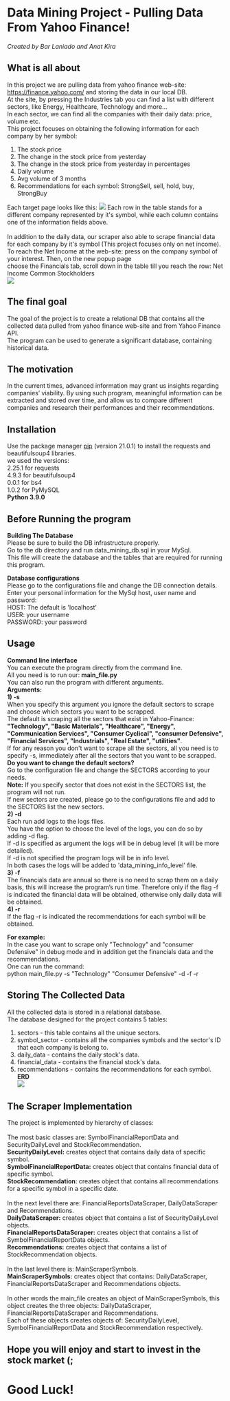 # Data Mining Project - Pulling Data From Yahoo Finance!
*Created by Bar Laniado and Anat Kira*
## What is all about
In this project we are pulling data from yahoo finance web-site: https://finance.yahoo.com/ and storing the data in our local DB.\
At the site, by pressing the Industries tab you can find a list with different sectors, like Energy, Healthcare, Technology and more...\
In each sector, we can find all the companies with their daily data: price, volume etc.\
This project focuses on obtaining the following information for each company by her symbol:
1) The stock price
2) The change in the stock price from yesterday
3) The change in the stock price from yesterday in percentages
4) Daily volume
5) Avg volume of 3 months
6) Recommendations for each symbol: StrongSell, sell, hold, buy, StrongBuy

Each target page looks like this:
![](appendix/daily_data.PNG)
Each row in the table stands for a different company represented by it's symbol, while each column contains one of the information fields above.\
\
In addition to the daily data, our scraper also able to scrape financial data for each company by it's symbol (This project focuses only on net income).\
To reach the Net Income at the web-site: press on the company symbol of your interest. Then, on the new popup page \
choose the Financials tab, scroll down in the table till you reach the row: Net Income Common Stockholders\
![](appendix/net_income.PNG)

## The final goal
The goal of the project is to create a relational DB that contains all the collected data
pulled from yahoo finance web-site and from Yahoo Finance API.\
The program can be used to generate a significant database, containing historical data.

## The motivation
In the current times, advanced information may grant us insights regarding companies’ viability. 
By using such program, meaningful information can be extracted and stored over time, 
and allow us to compare different companies and research their performances and their recommendations. 

## Installation

Use the package manager [pip](https://pip.pypa.io/en/stable/) (version 21.0.1) to install the requests and beautifulsoup4 libraries.\
we used the versions:\
2.25.1 for requests\
4.9.3 for beautifulsoup4\
0.0.1 for bs4\
1.0.2 for PyMySQL\
**Python 3.9.0**

## Before Running the program

**Building The Database**\
Please be sure to build the DB infrastructure properly.\
Go to the db directory and run data_mining_db.sql in your MySql.\
This file will create the database and the tables that are required for running this program.

**Database configurations**\
Please go to the configurations file and change the DB connection details.\
Enter your personal information for the MySql host, user name and password:
\
HOST: The default is 'localhost'\
USER: your username\
PASSWORD: your password

## Usage
**Command line interface**\
You can execute the program directly from the command line.\
All you need is to run our: **main_file.py**\
You can also run the program with different arguments.\
**Arguments:**\
**1) -s** \
When you specify this argument you ignore the default sectors to scrape and choose which sectors you want to be scrapped.\
The default is scraping all the sectors that exist in Yahoo-Finance:\
**"Technology", "Basic Materials", "Healthcare", "Energy", "Communication Services",
 "Consumer Cyclical", "consumer Defensive", "Financial Services", "Industrials", "Real Estate", "utilities"**.\
If for any reason you don't want to scrape all the sectors, all you need is to specify -s, immediately after all the sectors that you want to be scrapped.\
**Do you want to change the default sectors?**\
Go to the configuration file and change the SECTORS according to your needs.\
**Note:** If you specify sector that does not exist in the SECTORS list, the program will not run.\
If new sectors are created, please go to the configurations file and add to the SECTORS list the new sectors.\
**2) -d** \
Each run add logs to the logs files.\
You have the option to choose the level of the logs, you can do so by adding -d flag.\
If -d is specified as argument the logs will be in debug level (it will be more detailed).\
If -d is not specified the program logs will be in info level.\
In both cases the logs will be added to 'data_mining_info_level' file.\
**3) -f** \
The financials data are annual so there is no need to scrap them on a daily basis,
 this will increase the program’s run time. Therefore only if the flag -f is indicated the financial data will be obtained, otherwise only daily data will be obtained.\
**4) -r**\
If the flag -r is indicated the recommendations for each symbol will be obtained.

**For example:**\
In the case you want to scrape only "Technology" and "consumer Defensive" in debug mode and in addition
get the financials data and the recommendations.\
One can run the command:\
python main_file.py -s "Technology" "Consumer Defensive" -d -f -r 
## Storing The Collected Data
All the collected data is stored in a relational database.\
The database designed for the project contains 5 tables:
1. sectors - this table contains all the unique sectors.
2. symbol_sector - contains all the companies symbols and the sector's ID that each company is belong to.
3. daily_data - contains the daily stock's data.
4. financial_data  - contains the financial stock's data.
5. recommendations - contains the recommendations for each symbol. \
**ERD**
\
![](appendix/ERD.JPG)
## The Scraper Implementation
The project is implemented by hierarchy of classes:\
\
The most basic classes are: SymbolFinancialReportData and SecurityDailyLevel and StockRecommendation.\
**SecurityDailyLevel:** creates object that contains daily data of specific symbol.\
**SymbolFinancialReportData:** creates object that contains financial data of specific symbol.\
**StockRecommendation**: creates object that contains all recommendations for a specific symbol in a specific date.\
\
In the next level there are: FinancialReportsDataScraper, DailyDataScraper and Recommendations.\
**DailyDataScraper:**  creates object that contains a list of SecurityDailyLevel objects.\
**FinancialReportsDataScraper:**  creates object that contains a list of SymbolFinancialReportData objects.\
**Recommendations:** creates object that contains a list of StockRecommendation objects.\
\
In the last level there is: MainScraperSymbols.\
**MainScraperSymbols:** creates object that contains: DailyDataScraper, FinancialReportsDataScraper and  Recommendations objects.\
\
In other words the main_file creates an object of MainScraperSymbols, this object creates the three objects: 
DailyDataScraper, FinancialReportsDataScraper and Recommendations.\
Each of these objects creates objects of: SecurityDailyLevel, SymbolFinancialReportData and  StockRecommendation respectively.

## Hope you will enjoy and start to invest in the stock market (;
# Good Luck!





